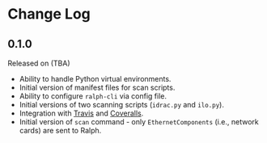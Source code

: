 # Change Log

## 0.1.0

Released on (TBA)

* Ability to handle Python virtual environments.
* Initial version of manifest files for scan scripts.
* Ability to configure `ralph-cli` via config file.
* Initial versions of two scanning scripts (`idrac.py` and `ilo.py`).
* Integration with [Travis][] and [Coveralls][].
* Initial version of `scan` command - only `EthernetComponents` (i.e., network
  cards) are sent to Ralph.

[Travis]: https://travis-ci.org/
[Coveralls]: https://coveralls.io/
